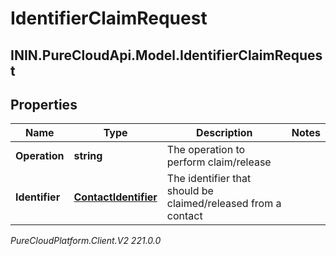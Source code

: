 # IdentifierClaimRequest

## ININ.PureCloudApi.Model.IdentifierClaimRequest

## Properties

|Name | Type | Description | Notes|
|------------ | ------------- | ------------- | -------------|
| **Operation** | **string** | The operation to perform claim/release | |
| **Identifier** | [**ContactIdentifier**](ContactIdentifier) | The identifier that should be claimed/released from a contact | |



_PureCloudPlatform.Client.V2 221.0.0_
